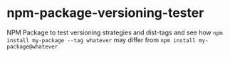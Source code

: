 # npm-package-versioning-tester
NPM Package to test versioning strategies and dist-tags and see how `npm install my-package --tag whatever` may differ from `npm install my-package@whatever`
